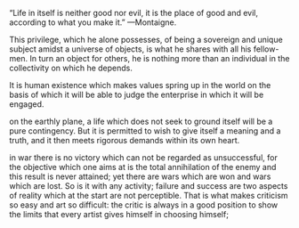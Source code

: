 “Life in itself is neither good nor evil, it is the place of good and evil, according to what you make it.” —Montaigne.


This privilege, which he alone possesses, of being a sovereign and unique subject amidst a universe of objects, is what he shares with all his fellow-men. In turn an object for others, he is nothing more than an individual in the collectivity on which he depends.


It is human existence which makes values spring up in the world on the basis of which it will be able to judge the enterprise in which it will be engaged.


on the earthly plane, a life which does not seek to ground itself will be a pure contingency. But it is permitted to wish to give itself a meaning and a truth, and it then meets rigorous demands within its own heart.


in war there is no victory which can not be regarded as unsuccessful, for the objective which one aims at is the total annihilation of the enemy and this result is never attained; yet there are wars which are won and wars which are lost. So is it with any activity; failure and success are two aspects of reality which at the start are not perceptible. That is what makes criticism so easy and art so difficult: the critic is always in a good position to show the limits that every artist gives himself in choosing himself;


